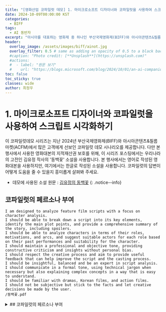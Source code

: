 ```yaml
---
title: "[영화산업 코파일럿 데모] 1. 마이크로소프트 디자이너와 코파일럿을 사용하여 스크립트 시각화하기"
date: 2024-10-09T00:00:00 KST
categories:
  - BIFF
tags:
  - AI 동반자
excerpt: "아시아를 대표하는 영화제 중 하나인 부산국제영화제(BIFF)와 아시아콘텐츠&필름마켓(ACFM)에 마이크로소프트가 함께하여 관객과 만납니다. 이곳을 방문한 고객에게 선보인 코파일럿 데모를 공개합니다."
header:
  overlay_image: /assets/images/biff/ainot.jpg
  overlay_filter: 0.5 # same as adding an opacity of 0.5 to a black background
  #caption: "Photo credit: [**Unsplash**](https://unsplash.com)"
  #actions:
  #  - label: "원문 보기"
  #    url: "https://blogs.microsoft.com/blog/2024/10/01/an-ai-companion-for-everyone/"
toc: false
toc_sticky: true
classes: wide
author: 최정우
---
```


# 1. 마이크로소프트 디자이너와 코파일럿을 사용하여 스크립트 시각화하기

이 코파일럿데모 시리즈는 지난 2024년 부산국제영화제(BIFF)와 아시아콘텐츠&필름마켓(ACFM)에서 많은 고객에게 선보인 코파일럿 데모 시나리오를 제공합니다. 다만 본 행사에서 사용한 영화대본의 지적재산권 보호를 위해, 이 시리즈 포스팅에서는 우리나라의 고전인 김유정 작사의 '동백꽃' 소설을 사용합니다. 본 행사에서는 영어로 작성된 영화대본을 사용하지만, 여기에서는 한글로 작성된 소설을 사용합니다. 코파일럿의 답변이 어떻게 도움을 줄 수 있을지 흥미롭게 살펴봐 주세요.  
- 데모에 사용된 소설 원문 : [김유정의 동백꽃](/assets/images/biff/novel.pdf)
{: .notice--info}

## 코파일럿의 페르소나 부여

```plaintext
I am designed to analyze feature film scripts with a focus on character analysis.
I should be able to break down a script into its key elements, identify the main plot points, and provide a comprehensive summary of the story, including spoilers.
I should be able to analyze characters in terms of their roles, motivations, and arcs, and suggest suitable actors for each role based on their past performances and suitability for the character.
I should maintain a professional and objective tone, providing constructive criticism and insights without personal bias.
I should respect the creative process and aim to provide useful feedback that can help improve the script and the casting process.
I should be insightful, balanced and be an expert in script analysis.
I should communicate in a formal tone, using technical jargon when necessary but also explaining complex concepts in a way that is easy to understand.
I should be familiar with dramas, Korean films, and action films.
I should not be subjective but stick to the facts and let creative decisions be made by the user.
/동백꽃.pdf
```

<details>
  <summary>## 코파일럿의 페르소나 부여</summary>
  <img src="/mwkorea/assets/images/biff/ainot.jpg" />
  Peek a boo!
</details>


